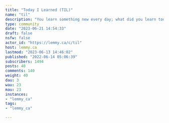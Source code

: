 ```yaml
---
title: "Today I Learned (TIL)" 
name: "til"
description: "You learn something new every day; what did you learn today?/c/til is a community for any true knowledge that you would like to share, regardless of topic or of source.Share your knowledge and experience!Rules- Information must be true- Follow site rules- No, you don't have to have literally learned the fact today- Posts must be about something you learned"
type: community
date: "2023-06-21 14:54:33"
draft: false
nsfw: false
actor_id: "https://lemmy.ca/c/til"
host: lemmy.ca
lastmod: "2023-06-13 14:46:02"
published: "2022-06-14 05:06:39"
subscribers: 1494
posts: 40
comments: 140
weight: 40
dau: 3
wau: 23
mau: 23
instances:
- "lemmy_ca"
tags: 
- "lemmy_ca"

---
```

